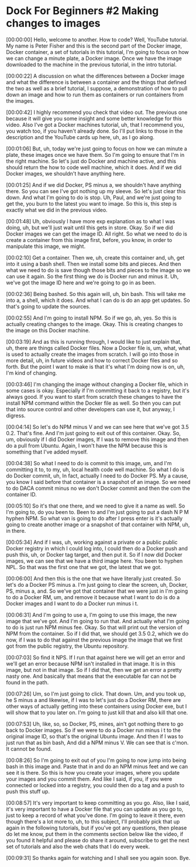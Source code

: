 # Dock For Beginners #2 Making changes to images

[00:00:00] Hello, welcome to another. How to code? Well, YouTube tutorial. My name is Peter Fisher and this is the 
second part of the Docker image, Docker container, a set of tutorials in this tutorial, I'm going to focus on how we can
change a minute plate, a Docker image. Once we have the image downloaded to the machine in the previous tutorial, in the
intro tutorial.

[00:00:22] A discussion on what the differences between a Docker image and what the difference is between a container
and the things that defined the two as well as a brief tutorial, I suppose, a demonstration of how to pull down an image
and how to run them as containers or run containers from the images.

[00:00:42] I highly recommend you check that video out. The previous one because it will give you some insight and some
better knowledge for this video. Also I've got a Docker machines tutorial, uh, that I recommend you, you watch too, if
you haven't already done. So I'll put links to those in the description and the YouTube cards up here, uh, as I go along.

[00:01:06] But, uh, today we're just going to focus on how we can minute a plate, these images once we have them. 
So I'm going to ensure that I'm in the right machine. So let's just do Docker and machine active, and this should return
the how to code well machine, which it does. And if we did Docker images, we shouldn't have anything here.

[00:01:25] And if we did Docker, PS minus a, we shouldn't have anything there. So you can see I've got nothing up my
sleeve. So let's just clear this down. And what I'm going to do is stop. Uh, Paul, and we're just going to get
the, you burn to the latest you want to image. So this is, this step is exactly what we did in the previous video.

[00:01:48] Uh, obviously I have more exp explanation as to what I was doing, uh, but we'll just wait until this gets in 
store. Okay. So if we did Docker images we can get the image ID. All right. So what we need to do is create a container
from this image first, before, you know, in order to manipulate this image, we might.

[00:02:10] Get a container. Then we, uh, create this container and, uh, get into it using a bash shell. Then we install
some bits and pieces. And then what we need to do is save though those bits and pieces to the image so we can use it
again. So the first thing we do is Docker run and minus it. Uh, we've got the image ID here and we're going to go
in as been.

[00:02:36] Being bashed. So this again will, uh, bin bash. This will take me into a, a shell, which it does. And what I
can do is do an app get updates. So that's going to update the sources.

[00:02:55] And I'm going to install NPM. So if we go, ah, yes. So this is actually creating changes to the image. Okay. 
This is creating changes to the image on this Docker machine.

[00:03:19] And as this is running through, I would like to just explain that, uh, there are things called Docker files. 
Now a Docker file is, um, what, what is used to actually create the images from scratch. 
I will go into those in more detail, uh, in future videos and how to correct Docker files and so forth. But the point 
I want to make is that it's what I'm doing now is on, uh, I'm kind of changing.

[00:03:46] I'm changing the image without changing a Docker file, which in some cases is okay. Especially if I'm
committing it back to a registry, but it's always good. If you want to start from scratch these changes to have the
install NPM command within the Docker file as well. So then you can put that into source control and other developers 
can use it, but anyway, I digress.

[00:04:14] So let's do NPM minus V and we can see here that we've got 3.5 0.2. That's fine. And I'm just going to exit 
out of this container. Okay. So, um, obviously if I did Docker images, If I was to remove this image and then do a pull 
from Ubuntu. Again, I won't have the NPM because this is something that I've added myself.

[00:04:38] So what I need to do is commit to this image, um, and I'm committing it to, to my, uh, local health code
well machine. So what I do is do Docker commit, uh, In fact, actually I need to do Docker PS. My a cause, you know
I said before that container is a snapshot of an image. So we need to do DACA commit minus no we don't Docker commit and
then the com the container ID.

[00:05:10] So it's that one there, and we need to give it a name as well. So I'm going to, do you been to. Been to
and I'm just going to put a dash N P M hyphen NPM. So what van is going to do after I press enter is it's actually going
to create another image or a snapshot of that container with NPM, uh, in there.

[00:05:34] And if I was, uh, working against a private or a public public Docker registry in which I could log into, I
could then do a Docker push and push this, uh, or Docker tag target, and then put it. So if I now did Docker images, we
can see that we have a third image here. You been to hyphen NPL. So that was the first one that we got, the latest that
we got.

[00:06:00] And then this is the one that we have literally just created. So let's do a Docker PS minus a.
I'm just going to clear the screen, uh, Docker, PS, minus a, and. So we've got that container that we were just in 
I'm going to do a Docker RM, um, and remove it because what I want to do is do a Docker images and I want to do a Docker
run minus i t.

[00:06:31] And I'm going to use a, I'm going to use this image, the new image that we've got. And I'm going to run that.
And actually what I'm going to do is just run NPM minus fee. Okay. So that will print out the version of NPM from the
container. So if I did that, we should get 3.5 0.2, which we do now, if I was to do that against the previous image
the image that we first got from the public registry, the Ubuntu repository.

[00:07:03] So find it NPS. If I run that against here we will get an error and we'll get an error because NPM isn't 
installed in that image. It is in this image, but not in that image. So if I did that, then we get an error a pretty 
nasty one. And basically that means that the executable far can not be found in the path.

[00:07:26] Um, so I'm just going to click. That down. Um, and you took up, he S minus a and likewise, if I was to let's 
just do a Docker RM, there are other ways of actually getting into these containers using Docker exe, but I will show
that to you later on. I'm going to just kill that and also kill that one.

[00:07:53] Uh, like, so, so Docker, PS, mines, ain't got nothing there to go back to Docker images. So if we were to do
a Docker run minus i t to the original image ID, so that's the original Ubuntu image. And then if I was to just run that
as bin bash, And did a NPM minus V. We can see that is c'mon. It cannot be found.

[00:08:26] So I'm going to exit out of you I'm going to now jump into being bash in this image and. Paste that in and do
an NPM minus feet and we can see it is there. So this is how you create your images, where you update your images and
you commit them. And like I said, if you, if you were connected or locked into a registry, you could then do a tag and
a push to push this stuff up.

[00:08:57] It's very important to keep committing as you go. Also, like I said, it's very important to have a Docker
file that you can update as you go to, just to keep a record of what you've done. I'm going to leave it there, even
though there's a lot more to, uh, to this subject, I'll probably pick that up again in the following tutorials, but if
you've got any questions, then please do let me know, put them in the comments section below like the video, if you
found it helpful and please do share it around, subscribe to get the next set of tutorials and also the web chats that
I do every week.

[00:09:31] So thanks again for watching and I shall see you again soon. Bye.

